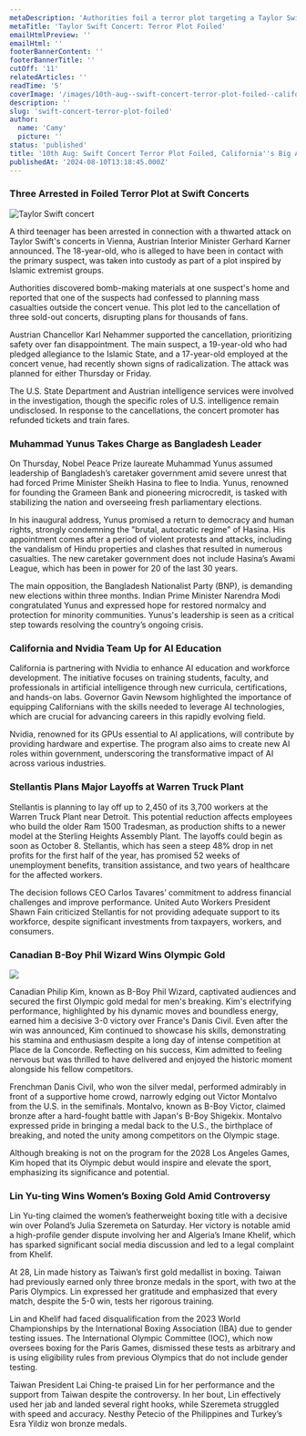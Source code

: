 ```yaml
---
metaDescription: 'Authorities foil a terror plot targeting a Taylor Swift concert. Read how swift action averted a potential tragedy.'
metaTitle: 'Taylor Swift Concert: Terror Plot Foiled'
emailHtmlPreview: ''
emailHtml: ''
footerBannerContent: ''
footerBannerTitle: ''
cutOff: '11'
relatedArticles: ''
readTime: '5'
coverImage: '/images/10th-aug--swift-concert-terror-plot-foiled--california-s-big-ai-push-k2MD.webp'
description: ''
slug: 'swift-concert-terror-plot-foiled'
author:
  name: 'Camy'
  picture: ''
status: 'published'
title: '10th Aug: Swift Concert Terror Plot Foiled, California''s Big AI Push'
publishedAt: '2024-08-10T13:18:45.000Z'
---
```


### Three Arrested in Foiled Terror Plot at Swift Concerts

![Taylor Swift concert](/images/10th-aug--swift-concert-terror-plot-foiled--california-s-big-ai-push-c1MT.webp)

A third teenager has been arrested in connection with a thwarted attack on Taylor Swift's concerts in Vienna, Austrian Interior Minister Gerhard Karner announced. The 18-year-old, who is alleged to have been in contact with the primary suspect, was taken into custody as part of a plot inspired by Islamic extremist groups.

Authorities discovered bomb-making materials at one suspect's home and reported that one of the suspects had confessed to planning mass casualties outside the concert venue. This plot led to the cancellation of three sold-out concerts, disrupting plans for thousands of fans.

Austrian Chancellor Karl Nehammer supported the cancellation, prioritizing safety over fan disappointment. The main suspect, a 19-year-old who had pledged allegiance to the Islamic State, and a 17-year-old employed at the concert venue, had recently shown signs of radicalization. The attack was planned for either Thursday or Friday.

The U.S. State Department and Austrian intelligence services were involved in the investigation, though the specific roles of U.S. intelligence remain undisclosed. In response to the cancellations, the concert promoter has refunded tickets and train fares.

### Muhammad Yunus Takes Charge as Bangladesh Leader

On Thursday, Nobel Peace Prize laureate Muhammad Yunus assumed leadership of Bangladesh’s caretaker government amid severe unrest that had forced Prime Minister Sheikh Hasina to flee to India. Yunus, renowned for founding the Grameen Bank and pioneering microcredit, is tasked with stabilizing the nation and overseeing fresh parliamentary elections.

In his inaugural address, Yunus promised a return to democracy and human rights, strongly condemning the "brutal, autocratic regime" of Hasina. His appointment comes after a period of violent protests and attacks, including the vandalism of Hindu properties and clashes that resulted in numerous casualties. The new caretaker government does not include Hasina’s Awami League, which has been in power for 20 of the last 30 years.

The main opposition, the Bangladesh Nationalist Party (BNP), is demanding new elections within three months. Indian Prime Minister Narendra Modi congratulated Yunus and expressed hope for restored normalcy and protection for minority communities. Yunus's leadership is seen as a critical step towards resolving the country’s ongoing crisis.

### California and Nvidia Team Up for AI Education

California is partnering with Nvidia to enhance AI education and workforce development. The initiative focuses on training students, faculty, and professionals in artificial intelligence through new curricula, certifications, and hands-on labs. Governor Gavin Newsom highlighted the importance of equipping Californians with the skills needed to leverage AI technologies, which are crucial for advancing careers in this rapidly evolving field.

Nvidia, renowned for its GPUs essential to AI applications, will contribute by providing hardware and expertise. The program also aims to create new AI roles within government, underscoring the transformative impact of AI across various industries.

### Stellantis Plans Major Layoffs at Warren Truck Plant

Stellantis is planning to lay off up to 2,450 of its 3,700 workers at the Warren Truck Plant near Detroit. This potential reduction affects employees who build the older Ram 1500 Tradesman, as production shifts to a newer model at the Sterling Heights Assembly Plant. The layoffs could begin as soon as October 8. Stellantis, which has seen a steep 48% drop in net profits for the first half of the year, has promised 52 weeks of unemployment benefits, transition assistance, and two years of healthcare for the affected workers.

The decision follows CEO Carlos Tavares’ commitment to address financial challenges and improve performance. United Auto Workers President Shawn Fain criticized Stellantis for not providing adequate support to its workforce, despite significant investments from taxpayers, workers, and consumers.

### Canadian B-Boy Phil Wizard Wins Olympic Gold

![](/images/b2b--1--kxOD.webp)

Canadian Philip Kim, known as B-Boy Phil Wizard, captivated audiences and secured the first Olympic gold medal for men's breaking. Kim's electrifying performance, highlighted by his dynamic moves and boundless energy, earned him a decisive 3-0 victory over France's Danis Civil. Even after the win was announced, Kim continued to showcase his skills, demonstrating his stamina and enthusiasm despite a long day of intense competition at Place de la Concorde. Reflecting on his success, Kim admitted to feeling nervous but was thrilled to have delivered and enjoyed the historic moment alongside his fellow competitors.

Frenchman Danis Civil, who won the silver medal, performed admirably in front of a supportive home crowd, narrowly edging out Victor Montalvo from the U.S. in the semifinals. Montalvo, known as B-Boy Victor, claimed bronze after a hard-fought battle with Japan's B-Boy Shigekix. Montalvo expressed pride in bringing a medal back to the U.S., the birthplace of breaking, and noted the unity among competitors on the Olympic stage.

Although breaking is not on the program for the 2028 Los Angeles Games, Kim hoped that its Olympic debut would inspire and elevate the sport, emphasizing its significance and potential.

### Lin Yu-ting Wins Women’s Boxing Gold Amid Controversy

Lin Yu-ting claimed the women’s featherweight boxing title with a decisive win over Poland’s Julia Szeremeta on Saturday. Her victory is notable amid a high-profile gender dispute involving her and Algeria’s Imane Khelif, which has sparked significant social media discussion and led to a legal complaint from Khelif.

At 28, Lin made history as Taiwan’s first gold medallist in boxing. Taiwan had previously earned only three bronze medals in the sport, with two at the Paris Olympics. Lin expressed her gratitude and emphasized that every match, despite the 5-0 win, tests her rigorous training.

Lin and Khelif had faced disqualification from the 2023 World Championships by the International Boxing Association (IBA) due to gender testing issues. The International Olympic Committee (IOC), which now oversees boxing for the Paris Games, dismissed these tests as arbitrary and is using eligibility rules from previous Olympics that do not include gender testing.

Taiwan President Lai Ching-te praised Lin for her performance and the support from Taiwan despite the controversy. In her bout, Lin effectively used her jab and landed several right hooks, while Szeremeta struggled with speed and accuracy. Nesthy Petecio of the Philippines and Turkey’s Esra Yildiz won bronze medals.